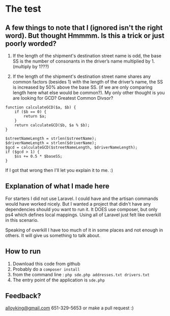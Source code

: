 # The test
## A few things to note that I (ignored isn't the right word).  But thought Hmmmm.  Is this a trick or just poorly worded?
 1. If the length of the shipment's destination street name is odd, the base SS is the
number of consonants in the driver’s name multiplied by 1. (multiply by 1???)

2. If the length of the shipment's destination street name shares any common factors
(besides 1) with the length of the driver’s name, the SS is increased by 50% above the
base SS. (if we are only comparing length here what else would be common?).  My only other thought is you are looking for GCD? Greatest Common Divsor?

```
function calculateGCD($a, $b) {
    if ($b == 0) {
        return $a;
    }
    return calculateGCD($b, $a % $b);
}

$streetNameLength = strlen($streetName);
$driverNameLength = strlen($driverName);
$gcd = calculateGCD($streetNameLength, $driverNameLength);
if ($gcd > 1) {
    $ss += 0.5 * $baseSS;
}
```

If I got that wrong then I'll let you explain it to me. :)

## Explanation of what I made here
For starters I did not use Laravel.  I could have and the artisan commands would have worked nicely.  But I wanted a project that didn't have any dependencies should you want to run it.   It DOES use composer, but only ps4 which defines local mappings.  Using all of Laravel just felt like overkill in this scenario.

Speaking of overkill I have too much of it in some places and not enough in others.  It will give us something to talk about.

## How to run
1. Download this code from github
2. Probably do a `composer install`
3. from the command line : 	`php sde.php addresses.txt drivers.txt`
4. The entry point of the application is `sde.php`

## Feedback?
alloyking@gmail.com
651-329-5653
or make a pull request :)
